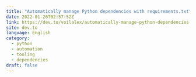 ```yaml
---
title: "Automatically manage Python dependencies with requirements.txt"
date: 2022-01-26T02:57:52Z
link: https://dev.to/voilalex/automatically-manage-python-dependencies-with-requirementstxt-5g11?utm_medium=RSS&utm_source=news.12bit.vn
site: dev.to
language: English
category:
  - python
  - automation
  - tooling
  - dependencies
draft: false
---
```

